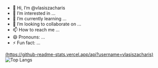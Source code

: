 - 👋 Hi, I’m @vlasiszacharis
- 👀 I’m interested in ...
- 🌱 I’m currently learning ...
- 💞️ I’m looking to collaborate on ...
- 📫 How to reach me ...
- 😄 Pronouns: ...
- ⚡ Fun fact: ...

<!---
vlasiszacharis/vlasiszacharis is a ✨ special ✨ repository because its `README.md` (this file) appears on your GitHub profile.
You can click the Preview link to take a look at your changes.
--->


[(https://github-readme-stats.vercel.app/api?username=vlasiszacharis)](https://github.com/vlasiszacharis/github-readme-stats)
![Top Langs](https://github-readme-stats.vercel.app/api/top-langs/?username=vlasiszacharis&hide_progress=true)
